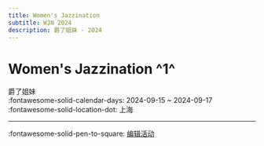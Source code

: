 ```yaml
---
title: Women's Jazzination
subtitle: WJN 2024
description: 爵了姐妹 - 2024
---
```


# Women's Jazzination ^1^

爵了姐妹  
:fontawesome-solid-calendar-days: 2024-09-15 ~ 2024-09-17  
:fontawesome-solid-location-dot: 上海  

---

:fontawesome-solid-pen-to-square: [编辑活动](https://github.com/swingdance/events/issues/new?assignees=&labels=update+event&projects=&template=03-update_entity.yml&title=Update%20Event%3A%202024%2Fzh_CN%20%E2%80%A2%20Women%27s%20Jazzination&region=zh_CN&year=2024&id=womens-jazzination-2024&name=Women%27s%20Jazzination&org_id=)
